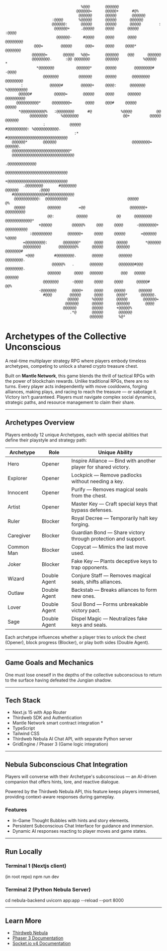                                                                                                                                   
                                      %@@@       @@@@@@                                           
                                    @@@@@@=      @@@@@+      #@%                                  
                                     @@@@@@      @@@@@       @@@@@@                               
                         :@@@@       %@@@@@      @@@@@      @@@@@@                                
                         @@@@@@:      @@@@@      @@@@@      @@@@@        :                        
                          @@@@@@+     .@@@@@     @@@@      @@@@@       :@@@@                      
                           @@@@@@-     #@@@@     @@@@      @@@@       @@@@@@@@                    
                 @@@=        @@@@@      @@@=     @@@@     @@@@*      @@@@@@@                      
                @@@@@@=       @@@@@   %@@=       @@@@@@    @@@      @@@@@@                        
                @@@@@@@@.      :@@ @@@@@@@       @@@@@@           %@@@@@          *               
                  *@@@@@@@          @@@@@@*      @@@@@        @@@@@@@@#        -@@@@              
                     @@@@@@@         @@@@@@      @@@@@       @@@@@@@@        @@@@@@@@             
           :            @@@@@#        @@@@@+     @@@@:      @@@@@@@       %@@@@@@@@@              
          @@@@@#          @@@@@=       @@@@@     @@@@      @@@@@@       @@@@@@@@@                 
         @@@@@@@@@@*     @@@@@@@@=      @@@@     @@@#     @@@@@         @@@@@                     
          *@@@@@@@@@@@%   :@@@@@@@@      #@             %@@@@           @@                        
               @@@@@@@@      %@@@@@@@                    @@+         @@@@@         @@@@@@         
                     :           @@@@@                           #@@@@@@@@@: %@@@@@@@@@@@.        
                                   :*                         #@@@@@@@@@@@@@@@@@@@@@@@@@@@        
       @@@@@@*       @@@@@@                                  @@@@@@@@=      @@@@@@.               
       @@@@@@@@@@@@@@@@@@@@@@@@@@*                                                                
       @@@@@@@@@@@@@@@@@@@@@@@@@@@@                                                               
                                                                            .@@@@@@@@@@@@@        
                                                              @@@@@@@@@@@@@@@@@@@@@@@@@@@@        
                                                              +@@@@@@@@@@@@@@@@@@@@@@@@@@@        
            .@@@@@@@@       #@@@@@@@                                  @@@@@@         .@@@@        
       #@@@@@@@@@@@@@@#@@@@@@@@@@@@                                                               
        @@@@@@@@@@@:  @@@@@@@@@@                           @@@@@           @%                     
        @@@@@          @@@@@@        =@@                    @@@@@@@+      @@@@@@@@@               
                       @@:          @@@@@             @@      @@@@@@@@     @@@@@@@@@@@@*          
                   +@@@@@         @@@@@%     @@@     @@@@      -@@@@@@@@+     @@@@@@@@@@          
               :@@@@@@@@@       @@@@@@+     @@@@     @@@@@       =@@@@@@          %@@@@           
            =@@@@@@@@@:       @@@@@@@*      @@@@      @@@@@        *@@@@@@                        
            @@@@@@@@        @@@@@@@@%      @@@@@      @@@@@@         @@@@@@@#                     
             +@@@         #@@@@@@@@.       @@@@@       @@@@@@          @@@@@@@@.                  
                         @@@@@%   .       @@@@@@       @@@@@@@#@@@       @@@@@@@@.                
                       @@@@@@      @@@@   @@@@@@        @@@   @@@@@        @@@@@@                 
                     @@@@@@@      -@@@@     @@@@     @@@@      @@@@@#        @@%                  
                   -@@@@@@@       @@@@+     @@@@     @@@@@      @@@@@@                            
                     #@@@        @@@@@      @@@@      @@@@*      @@@@@@.                          
                                @@@@@      %@@@@      @@@@@       @@@@@@=                         
                               @@@@@@      @@@@@      @@@@@@       @@@@                           
                              @@@@@@       @@@@@      +@@@@@%                                     
                                 .*@       @@@@@       @@@@@@                                     
                                          @@@@@@       %@*                                        

# Archetypes of the Collective Unconscious

A real-time multiplayer strategy RPG where players embody timeless archetypes, competing to unlock a shared crypto treasure chest.

Built on **Mantle Network**, this game blends the thrill of tactical RPGs with the power of blockchain rewards.
Unlike traditional RPGs, there are no turns. Every player acts independently with move cooldowns, forging alliances, making plays, and racing to reach the treasure — or sabotage it.  
Victory isn’t guaranteed. Players must navigate complex social dynamics, strategic paths, and resource management to claim their share.

---                                                                                          


## Archetypes Overview

Players embody 12 unique Archetypes, each with special abilities that define their playstyle and strategy path:

| Archetype | Role | Unique Ability |
|-----------|------|----------------|
| Hero | Opener | Inspire Alliance — Bind with another player for shared victory. |
| Explorer | Opener | Lockpick — Remove padlocks without needing a key. |
| Innocent | Opener | Purify — Removes magical seals from the chest. |
| Artist | Opener | Master Key — Craft special keys that bypass defenses. |
| Ruler | Blocker | Royal Decree — Temporarily halt key forging. |
| Caregiver | Blocker | Guardian Bond — Share victory through protection and support. |
| Common Man | Blocker | Copycat — Mimics the last move used. |
| Joker | Blocker | Fake Key — Plants deceptive keys to trap opponents. |
| Wizard | Double Agent | Conjure Staff — Removes magical seals, shifts alliances. |
| Outlaw | Double Agent | Backstab — Breaks alliances to form new ones. |
| Lover | Double Agent | Soul Bond — Forms unbreakable victory pact. |
| Sage | Double Agent | Dispel Magic — Neutralizes fake keys and seals. |

Each archetype influences whether a player tries to unlock the chest (Opener), block progress (Blocker), or play both sides (Double Agent).

---


## Game Goals and Mechanics

One must lose oneself in the depths of the collective subconscious to return to the surface having defeated the Jungian shadow.

---


## Tech Stack

- Next.js 15 with App Router
- Thirdweb SDK and Authentication
- Mantle Network smart contract integration *
- TypeScript
- Tailwind CSS
- Thirdweb Nebula AI Chat API, with separate Python server
- GridEngine / Phaser 3 (Game logic integration)

---


## Nebula Subconscious Chat Integration

Players will converse with their Archetype's subconscious — an AI-driven companion that offers hints, lore, and reactive dialogue.

Powered by the Thirdweb Nebula API, this feature keeps players immersed, providing context-aware responses during gameplay.

### Features
- In-Game Thought Bubbles with hints and story elements.
- Persistent Subconscious Chat Interface for guidance and immersion.
- Dynamic AI responses reacting to player moves and game states.

---


## Run Locally

### Terminal 1 (Nextjs client)
(in root repo)
npm run dev
### Terminal 2 (Python Nebula Server)
cd nebula-backend
uvicorn app:app --reload --port 8000

---


## Learn More

* [Thirdweb Nebula](https://github.com/thirdweb-dev/ai/tree/main/python/examples/adapter_langchain)
* [Phaser 3 Documentation](https://docs.phaser.io/phaser/getting-started/what-is-phaser)
* [Socket.io v4 Documentation](https://socket.io/docs/v4/)



